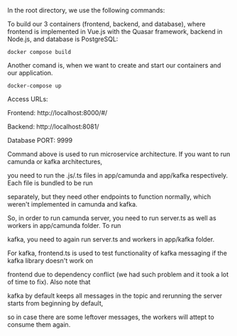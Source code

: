 In the root directory, we use the following commands:

To build our 3 containers (frontend, backend, and database), where frontend is implemented in Vue.js with the Quasar framework, backend in Node.js, and database is PostgreSQL:

`docker compose build`

Another comand is, when we want to create and start our containers and our application.

`docker-compose up`

Access URLs: 

Frontend: http://localhost:8000/#/ 

Backend: http://localhost:8081/ 

Database PORT: 9999

Command above is used to run microservice architecture. If you want to run camunda or kafka architectures,

you need to run the .js/.ts files in app/camunda and app/kafka respectively. Each file is bundled to be run

separately, but they need other endpoints to function normally, which weren't implemented in camunda and kafka.

So, in order to run camunda server, you need to run server.ts as well as workers in app/camunda folder. To run

kafka, you need to again run server.ts and workers in app/kafka folder.


For kafka, frontend.ts is used to test functionality of kafka messaging if the kafka library doesn't work on

frontend due to dependency conflict (we had such problem and it took a lot of time to fix). Also note that

kafka by default keeps all messages in the topic and rerunning the server starts from beginning by default,

so in case there are some leftover messages, the workers will attept to consume them again.

